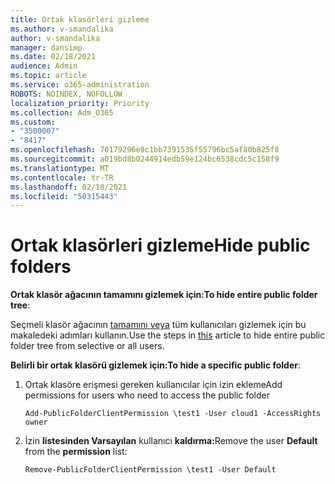 ```yaml
---
title: Ortak klasörleri gizleme
ms.author: v-smandalika
author: v-smandalika
manager: dansimp
ms.date: 02/18/2021
audience: Admin
ms.topic: article
ms.service: o365-administration
ROBOTS: NOINDEX, NOFOLLOW
localization_priority: Priority
ms.collection: Adm_O365
ms.custom:
- "3500007"
- "8417"
ms.openlocfilehash: 70179296e9c1bb7391535f55796bc5af80b825f8
ms.sourcegitcommit: a019bd8b0244914edb59e124bc6538cdc5c158f9
ms.translationtype: MT
ms.contentlocale: tr-TR
ms.lasthandoff: 02/18/2021
ms.locfileid: "50315443"
---
```

# <a name="hide-public-folders"></a><span data-ttu-id="b1561-102">Ortak klasörleri gizleme</span><span class="sxs-lookup"><span data-stu-id="b1561-102">Hide public folders</span></span>

<span data-ttu-id="b1561-103">**Ortak klasör ağacının tamamını gizlemek için:**</span><span class="sxs-lookup"><span data-stu-id="b1561-103">**To hide entire public folder tree**:</span></span>

<span data-ttu-id="b1561-104">Seçmeli klasör ağacının [tamamını veya](https://aka.ms/ControlPF) tüm kullanıcıları gizlemek için bu makaledeki adımları kullanın.</span><span class="sxs-lookup"><span data-stu-id="b1561-104">Use the steps in [this](https://aka.ms/ControlPF) article to hide entire public folder tree from selective or all users.</span></span>

<span data-ttu-id="b1561-105">**Belirli bir ortak klasörü gizlemek için:**</span><span class="sxs-lookup"><span data-stu-id="b1561-105">**To hide a specific public folder**:</span></span>

1. <span data-ttu-id="b1561-106">Ortak klasöre erişmesi gereken kullanıcılar için izin ekleme</span><span class="sxs-lookup"><span data-stu-id="b1561-106">Add permissions for users who need to access the public folder</span></span>

    `Add-PublicFolderClientPermission \test1 -User cloud1 -AccessRights owner`

2. <span data-ttu-id="b1561-107">İzin **listesinden Varsayılan** kullanıcı **kaldırma:**</span><span class="sxs-lookup"><span data-stu-id="b1561-107">Remove the user **Default** from the **permission** list:</span></span>

    `Remove-PublicFolderClientPermission \test1 -User Default`
